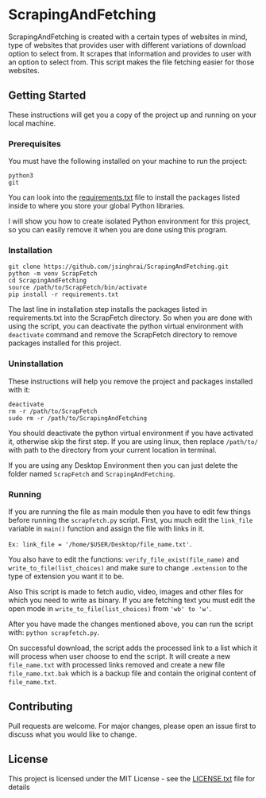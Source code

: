 # ScrapingAndFetching
ScrapingAndFetching is created with a certain types of websites in mind, type of websites that provides user with different variations of download option to select from. It scrapes that information and provides to user with an option to select from. This script makes the file fetching easier for those websites.

## Getting Started
These instructions will get you a copy of the project up and running on your local machine.

### Prerequisites
You must have the following installed on your machine to run the project:

```
python3
git
```

You can look into the [requirements.txt](https://github.com/jsinghrai/ScrapingAndFetching/blob/master/requirements.txt) file to install the packages listed inside to where you store your global Python libraries.

I will show you how to create isolated Python environment for this project, so you can easily remove it when you are done using this program.

### Installation
```
git clone https://github.com/jsinghrai/ScrapingAndFetching.git
python -m venv ScrapFetch
cd ScrapingAndFetching
source /path/to/ScrapFetch/bin/activate
pip install -r requirements.txt
```

The last line in installation step installs the packages listed in requirements.txt into the ScrapFetch directory. So when you are done with using the script, you can deactivate the python virtual environment with `deactivate` command and remove the ScrapFetch directory to remove packages installed for this project.

### Uninstallation
These instructions will help you remove the project and packages installed with it:

```
deactivate
rm -r /path/to/ScrapFetch
sudo rm -r /path/to/ScrapingAndFetching
```

You should deactivate the python virtual environment if you have activated it, otherwise skip the first step. If you are using linux, then replace `/path/to/` with path to the directory from your current location in terminal.

If you are using any Desktop Environment then you can just delete the folder named `ScrapFetch` and `ScrapingAndFetching`.

### Running
If you are running the file as main module then you have to edit few things before running the `scrapfetch.py` script. First, you much edit the `link_file` variable in `main()` function and assign the file with links in it.

`Ex: link_file = '/home/$USER/Desktop/file_name.txt'`.

You also have to edit the functions: `verify_file_exist(file_name)` and `write_to_file(list_choices)` and make sure to change `.extension` to the type of extension you want it to be.

Also This script is made to fetch audio, video, images and other files for which you need to write as binary. If you are fetching text you must edit the open mode in `write_to_file(list_choices)` from `'wb' to 'w'`.

After you have made the changes mentioned above, you can run the script with:
`python scrapfetch.py`.

On successful download, the script adds the processed link to a list which it will process when user choose to end the script. It will create a new `file_name.txt` with processed links removed and create a new file `file_name.txt.bak` which is a backup file and contain the original content of `file_name.txt`.  

## Contributing
Pull requests are welcome. For major changes, please open an issue first to discuss what you would like to change.

## License
This project is licensed under the MIT License - see the [LICENSE.txt](https://github.com/jsinghrai/ScrapingAndFetching/blob/master/LICENSE.txt) file for details

